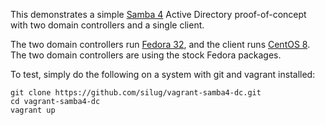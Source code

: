 This demonstrates a simple [Samba 4](https://www.samba.org/) Active Directory
proof-of-concept with two domain controllers and a single client.

The two domain controllers run
[Fedora 32](https://app.vagrantup.com/fedora/boxes/32-cloud-base),
and the client runs [CentOS 8](https://atlas.hashicorp.com/centos/boxes/8).
The two domain controllers are using the stock Fedora packages.

To test, simply do the following on a system with git and vagrant installed:

    git clone https://github.com/silug/vagrant-samba4-dc.git
    cd vagrant-samba4-dc
    vagrant up

